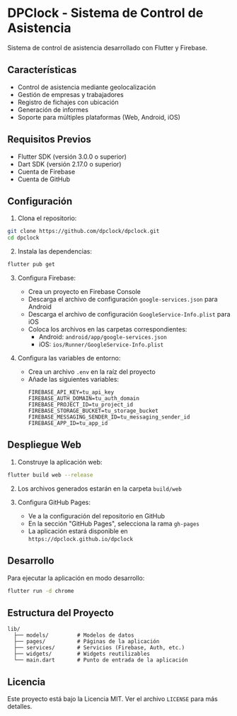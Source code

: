 # DPClock - Sistema de Control de Asistencia

Sistema de control de asistencia desarrollado con Flutter y Firebase.

## Características

- Control de asistencia mediante geolocalización
- Gestión de empresas y trabajadores
- Registro de fichajes con ubicación
- Generación de informes
- Soporte para múltiples plataformas (Web, Android, iOS)

## Requisitos Previos

- Flutter SDK (versión 3.0.0 o superior)
- Dart SDK (versión 2.17.0 o superior)
- Cuenta de Firebase
- Cuenta de GitHub

## Configuración

1. Clona el repositorio:
```bash
git clone https://github.com/dpclock/dpclock.git
cd dpclock
```

2. Instala las dependencias:
```bash
flutter pub get
```

3. Configura Firebase:
   - Crea un proyecto en Firebase Console
   - Descarga el archivo de configuración `google-services.json` para Android
   - Descarga el archivo de configuración `GoogleService-Info.plist` para iOS
   - Coloca los archivos en las carpetas correspondientes:
     - Android: `android/app/google-services.json`
     - iOS: `ios/Runner/GoogleService-Info.plist`

4. Configura las variables de entorno:
   - Crea un archivo `.env` en la raíz del proyecto
   - Añade las siguientes variables:
     ```
     FIREBASE_API_KEY=tu_api_key
     FIREBASE_AUTH_DOMAIN=tu_auth_domain
     FIREBASE_PROJECT_ID=tu_project_id
     FIREBASE_STORAGE_BUCKET=tu_storage_bucket
     FIREBASE_MESSAGING_SENDER_ID=tu_messaging_sender_id
     FIREBASE_APP_ID=tu_app_id
     ```

## Despliegue Web

1. Construye la aplicación web:
```bash
flutter build web --release
```

2. Los archivos generados estarán en la carpeta `build/web`

3. Configura GitHub Pages:
   - Ve a la configuración del repositorio en GitHub
   - En la sección "GitHub Pages", selecciona la rama `gh-pages`
   - La aplicación estará disponible en `https://dpclock.github.io/dpclock`

## Desarrollo

Para ejecutar la aplicación en modo desarrollo:

```bash
flutter run -d chrome
```

## Estructura del Proyecto

```
lib/
  ├── models/         # Modelos de datos
  ├── pages/          # Páginas de la aplicación
  ├── services/       # Servicios (Firebase, Auth, etc.)
  ├── widgets/        # Widgets reutilizables
  └── main.dart       # Punto de entrada de la aplicación
```

## Licencia

Este proyecto está bajo la Licencia MIT. Ver el archivo `LICENSE` para más detalles.
